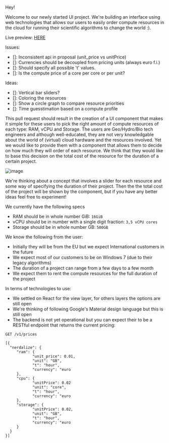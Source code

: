 Hey!

Welcome to our  newly started UI project. We're building an interface using web technologies that allows our users to easily order compute resources in the cloud for running their scientific algorithms to change the world :).


Live preview: [HERE](https://neoel.github.io/order-compute/)

Issues:
  - []: Inconsistent api in proposal (unit_price vs unitPrice)
  - []: Currencies should be decoupled from pricing units (always euro f.i.)
  - []: Should specify all possible 't' values.
  - []: Is the compute price of a core per core or per unit?

Ideas:
  - []: Vertical bar sliders?
  - []: Coloring the resources
  - []: Show a circle graph to compare resource priorities
  - []: Time guesstimation based on a compute profile


This pull request should result in the creation of a UI component that makes it simple for these users to pick the right amount of compute resources of each type: RAM, vCPU and Storage. The users are Geo/Hydro/Bio tech engineers and although well-educated, they are not very knowledgable about the world of (virtual) cloud hardware and the resources involved. Yet we would like to provide them with a component that allows them to decide on how much they will order of each resource. We think that they would like to base this decision on the total cost of the resource for the duration of a certain project.

![image](https://cloud.githubusercontent.com/assets/184876/19804140/ce037414-9d0c-11e6-8235-112a38dabf2b.png)

We're thinking about a concept that involves a slider for each resource and some way of specifying the duration of their project. Then the the total cost of the project will be shown by the component, but if you have any better ideas feel free to experiment!

We currently have the following specs
- RAM should be in whole number GiB: `16GiB`
- vCPU should be in number with a single digit fraction: `3,5 vCPU cores`
- Storage should be in whole number GB: `500GB`

We know the following from the user:
- Initially they will be from the EU but we expect International customers in the future
- We expect most of our customers to be on Windows 7 (due to their legacy algorithms)
- The duration of a project can range from a few days to a few month
- We expect them to rent the compute resources for the full duration of the project

In terms of technologies to use:
- We settled on React for the view layer, for others layers the options are still open
- We're thinking of following Google's Material design language but this is still open
- The backend is not yet operational but you can expect their to be a RESTful endpoint that returns the current pricing:

```
GET /v1/prices

[{
  "nerdalize": {
     "ram": {
            "unit_price": 0.01,
            "unit": "GB",
            "t": "hour",
            "currency": "euro
     },
     "cpu": {
            "unitPrice": 0.02
            "unit": "core",
            "t": "hour",
            "currency": "euro
     },
     "storage": {
            "unitPrice": 0.02,
            "unit": "GB",
            "t": "hour",
            "currency": "euro
     }
  }
}]
```
